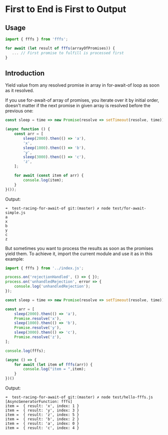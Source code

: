 # First to End is First to Output

## Usage

```js
import { fffs } from 'fffs';

for await (let result of fffs(arrayOfPromises)) {
   ... // First promise to fulfill is processed first 
}
```

## Introduction

Yield value from any resolved promise in array in for-await-of loop as soon as it resolved.

If you use for-await-of array of promises, you iterate over it by initial order, doesn't matter if the next promise in given array is resolved before the previous one:

```javascript
const sleep = time => new Promise(resolve => setTimeout(resolve, time));

(async function () {
    const arr = [
        sleep(2000).then(() => 'a'),
        'x',
        sleep(1000).then(() => 'b'),
        'y',
        sleep(3000).then(() => 'c'),
        'z',
    ];

    for await (const item of arr) {
        console.log(item);
    }
}());
```

Output:

```
➜  test-racing-for-await-of git:(master) ✗ node test/for-await-simple.js
a
x
b
y
c
z
```

But sometimes you want to process the results as soon as the promises yield them. To achieve it, import the current module and use it as in this example:

```javascript
import { fffs } from '../index.js';

process.on('rejectionHandled', () => { });
process.on('unhandledRejection', error => {
    console.log('unhandledRejection');
});

const sleep = time => new Promise(resolve => setTimeout(resolve, time));

const arr = [
    sleep(2000).then(() => 'a'),
    Promise.resolve('x'),
    sleep(1000).then(() => 'b'),
    Promise.resolve('y'),
    sleep(3000).then(() => 'c'),
    Promise.resolve('z'),
];

console.log(fffs);

(async () => {
    for await (let item of fffs(arr)) {
        console.log("item = ",item);
    }
})()
```

Output:

```
➜  test-racing-for-await-of git:(master) ✗ node test/hello-fffs.js
[AsyncGeneratorFunction: fffs]
item =  { result: 'x', index: 1 }
item =  { result: 'y', index: 3 }
item =  { result: 'z', index: 5 }
item =  { result: 'b', index: 2 }
item =  { result: 'a', index: 0 }
item =  { result: 'c', index: 4 }
```

